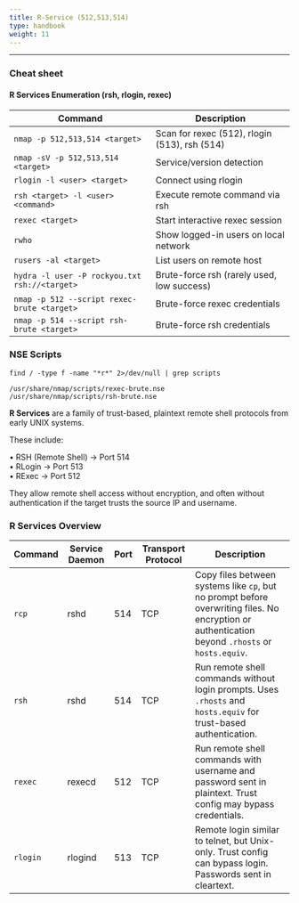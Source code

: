 ```yaml
---
title: R-Service (512,513,514)
type: handbook
weight: 11
---
```

---

### Cheat sheet 


#### R Services Enumeration (rsh, rlogin, rexec)

| Command                                                          | Description                                        |
|------------------------------------------------------------------|----------------------------------------------------|
| `nmap -p 512,513,514 <target>`                                   | Scan for rexec (512), rlogin (513), rsh (514)      |
| `nmap -sV -p 512,513,514 <target>`                               | Service/version detection                          |
| `rlogin -l <user> <target>`                                      | Connect using rlogin                               |
| `rsh <target> -l <user> <command>`                               | Execute remote command via rsh                     |
| `rexec <target>`                                                 | Start interactive rexec session                    |
| `rwho`                                                           | Show logged-in users on local network              |
| `rusers -al <target>`                                            | List users on remote host                          |
| `hydra -l user -P rockyou.txt rsh://<target>`                    | Brute-force rsh (rarely used, low success)         |
| `nmap -p 512 --script rexec-brute <target>`                      | Brute-force rexec credentials                      |
| `nmap -p 514 --script rsh-brute <target>`                        | Brute-force rsh credentials                        |


### NSE Scripts

`find / -type f -name "*r*" 2>/dev/null | grep scripts`

```
/usr/share/nmap/scripts/rexec-brute.nse
/usr/share/nmap/scripts/rsh-brute.nse
```
 
**R Services** are a family of trust-based, plaintext remote shell protocols from early UNIX systems.

These include:

• RSH (Remote Shell) → Port 514<br>
• RLogin → Port 513<br>
• RExec → Port 512<br>

They allow remote shell access without encryption, and often without authentication if the target trusts the source IP and username.

### R Services Overview

| Command  | Service Daemon | Port | Transport Protocol | Description                                                                                                                                                  |
|----------|----------------|------|--------------------|--------------------------------------------------------------------------------------------------------------------------------------------------------------|
| `rcp`    | rshd           | 514  | TCP                | Copy files between systems like `cp`, but no prompt before overwriting files. No encryption or authentication beyond `.rhosts` or `hosts.equiv`.            |
| `rsh`    | rshd           | 514  | TCP                | Run remote shell commands without login prompts. Uses `.rhosts` and `hosts.equiv` for trust-based authentication.                                           |
| `rexec`  | rexecd         | 512  | TCP                | Run remote shell commands with username and password sent in plaintext. Trust config may bypass credentials.                                                 |
| `rlogin` | rlogind        | 513  | TCP                | Remote login similar to telnet, but Unix-only. Trust config can bypass login. Passwords sent in cleartext.                                                   |
